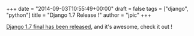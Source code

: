 +++
date = "2014-09-03T10:55:49+00:00"
draft = false
tags = ["django", "python"]
title = "Django 1.7 Release !"
author = "jpic"
+++

[Django 1.7 final has been released](https://www.djangoproject.com/weblog/2014/sep/02/release-17-final/), and it's awesome, check it out !
